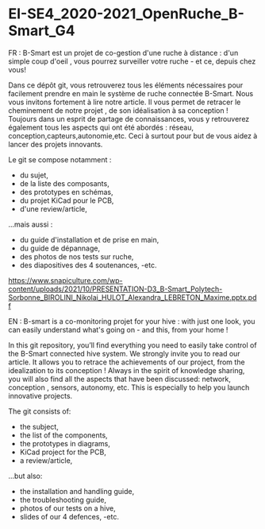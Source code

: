 # EI-SE4_2020-2021_OpenRuche_B-Smart_G4

FR :
B-Smart est un projet de co-gestion d'une ruche à distance : d'un simple coup d'oeil , vous pourrez surveiller votre ruche - et ce, depuis chez vous!

Dans ce dépôt git, vous retrouverez tous les éléments nécessaires pour facilement prendre en main le système de ruche connectée B-Smart.
Nous vous invitons fortement à lire notre article. Il vous permet de retracer le cheminement de notre projet , de son idéalisation à sa conception ! Toujours dans un esprit de partage de connaissances, vous y retrouverez également tous les aspects qui ont été abordés : réseau, conception,capteurs,autonomie,etc.
Ceci à surtout pour but de vous aidez à lancer des projets innovants.

Le git se compose notamment : 
- du sujet,
- de la liste des composants,
- des prototypes en schémas,
- du projet KiCad pour le PCB,
- d'une review/article,

...mais aussi : 
- du guide d'installation et de prise en main,
- du guide de dépannage,
- des photos de nos tests sur ruche,
- des diapositives des 4 soutenances,
-etc.

https://www.snapiculture.com/wp-content/uploads/2021/10/PRESENTATION-D3_B-Smart_Polytech-Sorbonne_BIROLINI_Nikolai_HULOT_Alexandra_LEBRETON_Maxime.pptx.pdf

EN : 
B-smart is a co-monitoring projet for your hive : with just one look, you can easily understand what's going on - and this, from your home !
 
In this git repository, you’ll find everything you need to easily take control of the B-Smart connected hive system.
We strongly invite you to read our article. It allows you to retrace the achievements of our project, from the idealization to its conception ! Always in the spirit of knowledge sharing, you will also find all the aspects that have been discussed: network, conception , sensors, autonomy, etc.
This is especially to help you launch innovative projects.
 
 The git consists of:
- the subject,
- the list of the components,
- the prototypes in diagrams,
- KiCad project for the PCB,
- a review/article,

...but also:
- the installation and handling guide,
- the troubleshooting guide,
- photos of our tests on a hive,
- slides of our 4 defences,
-etc.
 
